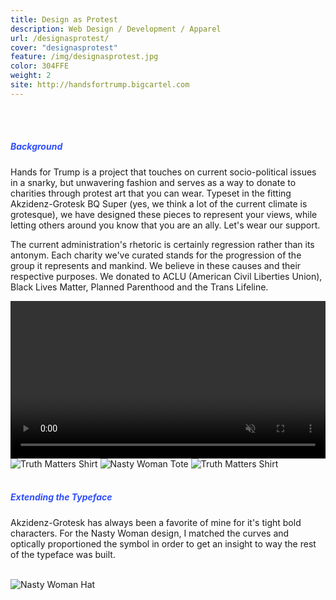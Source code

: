 ```yaml
---
title: Design as Protest
description: Web Design / Development / Apparel
url: /designasprotest/
cover: "designasprotest"
feature: /img/designasprotest.jpg
color: 304FFE
weight: 2
site: http://handsfortrump.bigcartel.com
---
```


<br><br>
<h5 style="color: #304FFE">Background</h5>
<p>
Hands for Trump is a project that touches on current socio-political issues in a snarky, but unwavering fashion and serves as a way to donate to charities through protest art that you can wear. Typeset in the fitting Akzidenz-Grotesk BQ Super (yes, we think a lot of the current climate is grotesque), we have designed these pieces to represent your views, while letting others around you know that you are an ally. Let's wear our support.
</p><p>
The current administration's rhetoric is certainly regression rather than its antonym. Each charity we've curated stands for the progression of the group it represents and mankind. We believe in these causes and their respective purposes. We donated to ACLU (American Civil Liberties Union), Black Lives Matter, Planned Parenthood and the Trans Lifeline.
</p>

<video playsinline autoplay muted loop width="100%">
	<source type="video/mp4" src="/img/project-11/hft.mp4">
</video>

<img src="/img/project-11/AlternativeHat.jpg" alt="Truth Matters Shirt">
<img src="/img/project-11/NastyWomanTote.jpg" alt="Nasty Woman Tote">
<img src="/img/project-11/TruthMattersShirt.jpg" alt="Truth Matters Shirt">
<br><br>
<h5 style="color: #304FFE">Extending the Typeface</h5>
<p>
	Akzidenz-Grotesk has always been a favorite of mine for it's tight bold characters. For the <strikethrough>Nasty</strikethrough> Woman design, I matched the curves and optically proportioned the symbol in order to get an insight to way the rest of the typeface was built.
</p>
<br>
<img src="/img/project-11/NastyWomanHat.jpg" alt="Nasty Woman Hat">

